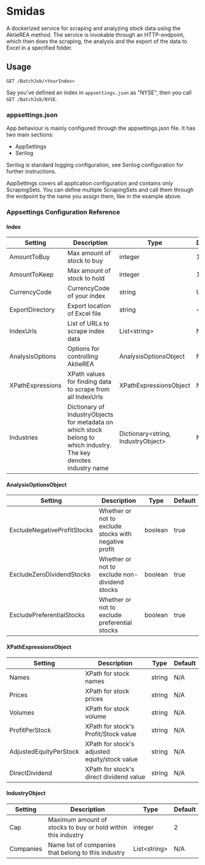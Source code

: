 # Smidas

A dockerized service for scraping and analyzing stock data using the AktieREA method.
The service is invokable through an HTTP-endpoint, which then does the scraping,
the analysis and the export of the data to Excel in a specified folder.

## Usage

`GET /BatchJob/<YourIndex>`

Say you've defined an index in `appsettings.json` as "NYSE", then you call `GET /BatchJob/NYSE`.

### appsettings.json

App behaviour is mainly configured through the appsettings.json file. It has two
main sections:
- AppSettings
- Serilog

Serilog is standard logging configuration, see Serilog configuration for further 
instructions.

AppSettings covers all application configuration and contains only ScrapingSets.
You can define multiple ScrapingSets and call them through the endpoint by the 
name you assign them, like in the example above.

### Appsettings Configuration Reference

#### Index
Setting | Description | Type | Default 
--- | --- | --- | --- 
AmountToBuy | Max amount of stock to buy | integer | 10
AmountToKeep | Max amount of stock to hold | integer | 10
CurrencyCode | CurrencyCode of your index | string | USD
ExportDirectory | Export location of Excel file | string | ~
IndexUrls | List of URLs to scrape index data | List\<string> | N/A
AnalysisOptions | Options for controlling AktieREA | AnalysisOptionsObject | N/A
XPathExpressions | XPath values for finding data to scrape from all IndexUrls | XPathExpressionsObject | N/A
Industries | Dictionary of IndustryObjects for metadata on which stock belong to which industry. The key denotes industry name | Dictionary<string, IndustryObject> | N/A

#### AnalysisOptionsObject
Setting | Description | Type | Default
--- | --- | --- | ---
ExcludeNegativeProfitStocks | Whether or not to exclude stocks with negative profit | boolean | true
ExcludeZeroDividendStocks | Whether or not to exclude non-dividend stocks | boolean | true
ExcludePreferentialStocks | Whether or not to exclude preferential stocks | boolean | true

#### XPathExpressionsObject
Setting | Description | Type | Default
--- | --- | --- | ---
Names | XPath for stock names | string | N/A
Prices | XPath for stock prices | string | N/A
Volumes | XPath for stock volume | string | N/A
ProfitPerStock | XPath for stock's Profit/Stock value | string | N/A
AdjustedEquityPerStock | XPath for stock's adjusted equity/stock value | string | N/A
DirectDividend | XPath for stock's direct dividend value | string | N/A

#### IndustryObject
Setting | Description | Type | Default
--- | --- | --- | ---
Cap | Maximum amount of stocks to buy or hold within this industry | integer | 2
Companies | Name list of companies that belong to this industry | List\<string> | N/A


